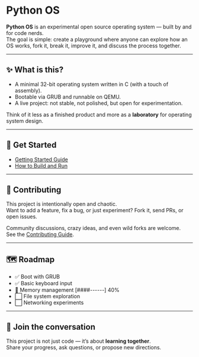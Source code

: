 # Python OS

**Python OS** is an experimental open source operating system — built by and for code nerds.  
The goal is simple: create a playground where anyone can explore how an OS works, fork it, break it, improve it, and discuss the process together.

---

## ✨ What is this?

- A minimal 32-bit operating system written in C (with a touch of assembly).  
- Bootable via GRUB and runnable on QEMU.  
- A live project: not stable, not polished, but open for experimentation.  

Think of it less as a finished product and more as a **laboratory** for operating system design.

---

## 🚀 Get Started

- [Getting Started Guide](getting-started.md)  
- [How to Build and Run](build-and-run.md)  

---

## 🤝 Contributing

This project is intentionally open and chaotic.  
Want to add a feature, fix a bug, or just experiment? Fork it, send PRs, or open issues.  

Community discussions, crazy ideas, and even wild forks are welcome.  
See the [Contributing Guide](contributing.md).

---

## 🗺️ Roadmap

- ✅ Boot with GRUB  
- ✅ Basic keyboard input  
- 🔄 Memory management [####------] 40%  
- ⬜ File system exploration  
- ⬜ Networking experiments  

---

## 💬 Join the conversation

This project is not just code — it’s about **learning together**.  
Share your progress, ask questions, or propose new directions.  

